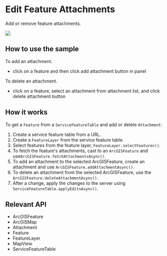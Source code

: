 # Edit Feature Attachments

Add or remove feature attachments.

![]("EditFeatureAttachments.gif)

## How to use the sample

To add an attachment.
  - click on a feature and then click add attachment button in panel

To delete an attachment.
  - click on a feature, select an attachment from attachment list, and click delete attachment button

## How it works

To get a `Feature` from a `ServiceFeatureTable` and add or delete `Attachment`:


  1. Create a service feature table from a URL.
  2. Create a `FeatureLayer` from the service feature table.
  3. Select features from the feature layer, `FeatureLayer.selectFeatures()`.
  4. To fetch the feature's attachments, cast to an `ArcGISFeature` and use`ArcGISFeature.fetchAttachmentsAsync()`.
  5. To add an attachment to the selected ArcGISFeature, create an attachment and use `ArcGISFeature.addAttachmentAsync()`.
  6. To delete an attachment from the selected ArcGISFeature, use the `ArcGISFeature.deleteAttachmentAsync()`.
  7. After a change, apply the changes to the server using `ServiceFeatureTable.applyEditsAsync()`.


## Relevant API


  * ArcGISFeature
  * ArcGISMap
  * Attachment
  * Feature
  * FeatureLayer
  * MapView
  * ServiceFeatureTable


